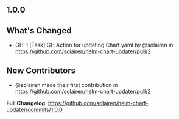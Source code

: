 

## 1.0.0

## What's Changed
* GH-1 [Task] GH Action for updating Chart.yaml by @solairen in https://github.com/solairen/helm-chart-updater/pull/2

## New Contributors
* @solairen made their first contribution in https://github.com/solairen/helm-chart-updater/pull/2

**Full Changelog**: https://github.com/solairen/helm-chart-updater/commits/1.0.0
